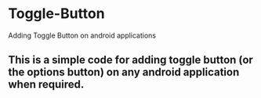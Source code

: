 # Toggle-Button
Adding Toggle Button on android applications
## This is a simple code for adding toggle button (or the options button) on any android application when required.
